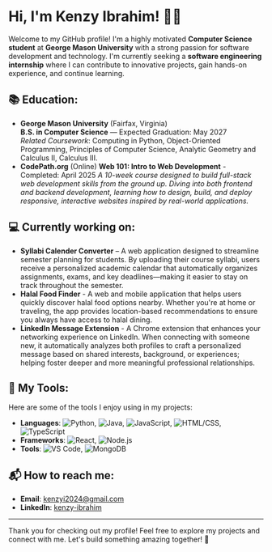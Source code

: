 # Hi, I'm Kenzy Ibrahim! 🌸🤍

Welcome to my GitHub profile! I'm a highly motivated **Computer Science student** at **George Mason University** with a strong passion for software development and technology. I'm currently seeking a **software engineering internship** where I can contribute to innovative projects, gain hands-on experience, and continue learning.

## 📚 Education:
- **George Mason University** (Fairfax, Virginia)  
  **B.S. in Computer Science** — Expected Graduation: May 2027  
  *Related Coursework*: Computing in Python, Object-Oriented Programming, Principles of Computer Science, Analytic Geometry and Calculus II, Calculus III.
- **CodePath.org** (Online)
  **Web 101: Intro to Web Development** - Completed: April 2025
  *A 10-week course designed to build full-stack web development skills from the ground up. Diving into both frontend and backend development, learning how to design, build, and deploy responsive, interactive websites inspired by real-world applications.*

## 💻 Currently working on:
- **Syllabi Calender Converter** – A web application designed to streamline semester planning for students. By uploading their course syllabi, users receive a personalized academic calendar that automatically organizes assignments, exams, and key deadlines—making it easier to stay on track throughout the semester.
- **Halal Food Finder** - A web and mobile application that helps users quickly discover halal food options nearby. Whether you're at home or traveling, the app provides location-based recommendations to ensure you always have access to halal dining.
- **LinkedIn Message Extension** - A Chrome extension that enhances your networking experience on LinkedIn. When connecting with someone new, it automatically analyzes both profiles to craft a personalized message based on shared interests, background, or experiences; helping foster deeper and more meaningful professional relationships.

## 🔧 My Tools:
Here are some of the tools I enjoy using in my projects:
- **Languages**: ![Python](https://img.shields.io/badge/-Python-3776AB?logo=python&logoColor=white), ![Java](https://img.shields.io/badge/-Java-007396?logo=java&logoColor=white), ![JavaScript](https://img.shields.io/badge/-JavaScript-F7DF1E?logo=javascript&logoColor=white), ![HTML/CSS](https://img.shields.io/badge/-HTML%2FCSS-E34F26?logo=html5&logoColor=white), ![TypeScript](https://img.shields.io/badge/-TypeScript-3178C6?logo=typescript&logoColor=white)
- **Frameworks**: ![React](https://img.shields.io/badge/-React-61DAFB?logo=react&logoColor=white), ![Node.js](https://img.shields.io/badge/-Node.js-339933?logo=node.js&logoColor=white)
- **Tools**: ![VS Code](https://img.shields.io/badge/-VS%20Code-007ACC?logo=visualstudiocode&logoColor=white), ![MongoDB](https://img.shields.io/badge/-MongoDB-47A248?logo=mongodb&logoColor=white)

## 📬 How to reach me:
- **Email**: kenzyi2024@gmail.com
- **LinkedIn**: [kenzy-ibrahim](https://www.linkedin.com/in/kenzy-ibrahim-010287246/)

---

Thank you for checking out my profile! Feel free to explore my projects and connect with me. Let's build something amazing together! 🎀

